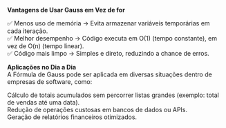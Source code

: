 **Vantagens de Usar Gauss em Vez de for**

✅ Menos uso de memória → Evita armazenar variáveis temporárias em cada iteração.  
✅ Melhor desempenho → Código executa em O(1) (tempo constante), em vez de O(n) (tempo linear).  
✅ Código mais limpo → Simples e direto, reduzindo a chance de erros.  

**Aplicações no Dia a Dia**    
A Fórmula de Gauss pode ser aplicada em diversas situações dentro de empresas de software, como:  

Cálculo de totais acumulados sem percorrer listas grandes (exemplo: total de vendas até uma data).  
Redução de operações custosas em bancos de dados ou APIs.  
Geração de relatórios financeiros otimizados.  
